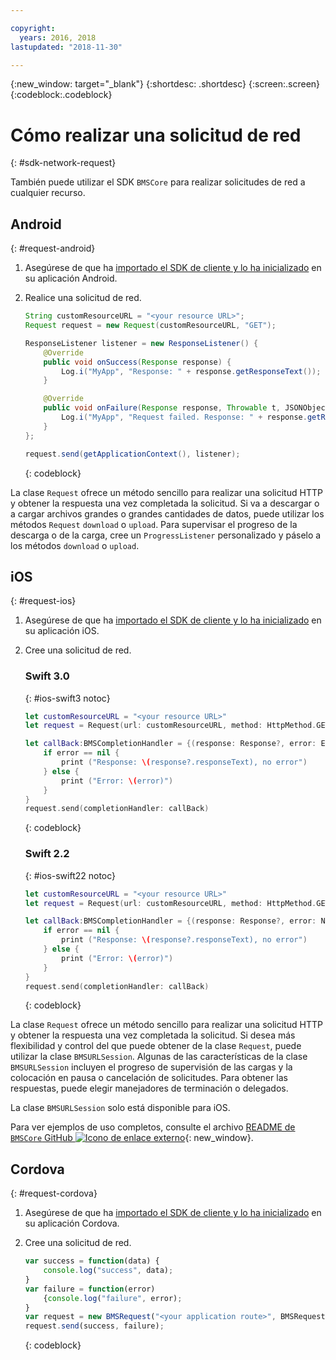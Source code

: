 ```yaml
---

copyright:
  years: 2016, 2018
lastupdated: "2018-11-30"

---
```

{:new_window: target="_blank"}
{:shortdesc: .shortdesc}
{:screen:.screen}
{:codeblock:.codeblock}

# Cómo realizar una solicitud de red
{: #sdk-network-request}

También puede utilizar el SDK `BMSCore` para realizar solicitudes de red a cualquier recurso.

## Android
{: #request-android}

1. Asegúrese de que ha [importado el SDK de cliente y lo ha inicializado](sdk_BMSClient.html#init-BMSClient-android) en su aplicación Android.

2. Realice una solicitud de red.

	```Java
	String customResourceURL = "<your resource URL>";
	Request request = new Request(customResourceURL, "GET");

	ResponseListener listener = new ResponseListener() {
		@Override
		public void onSuccess(Response response) {
			Log.i("MyApp", "Response: " + response.getResponseText());
		}

		@Override
		public void onFailure(Response response, Throwable t, JSONObject extendedInfo) {
			Log.i("MyApp", "Request failed. Response: " + response.getResponseText() + ". Error: " + t.getLocalizedMessage());
		}
	};

	request.send(getApplicationContext(), listener);
	```
	{: codeblock}

La clase `Request` ofrece un método sencillo para realizar una solicitud HTTP y obtener la respuesta una vez completada la solicitud. Si va a descargar o a cargar archivos grandes o grandes cantidades de datos, puede utilizar los métodos `Request` `download` o `upload`. Para supervisar el progreso de la descarga o de la carga, cree un `ProgressListener` personalizado y páselo a los métodos `download` o `upload`.

<!--For complete usage examples, see the `BMSCore` GitHub [README](https://github.com/ibm-bluemix-mobile-services/bms-clientsdk-android-core).-->


## iOS
{: #request-ios}

1. Asegúrese de que ha [importado el SDK de cliente y lo ha inicializado](sdk_BMSClient.html#init-BMSClient-ios) en su aplicación iOS.

2. Cree una solicitud de red.

	### Swift 3.0
	{: #ios-swift3 notoc}

	```Swift
	let customResourceURL = "<your resource URL>"
	let request = Request(url: customResourceURL, method: HttpMethod.GET)

	let callBack:BMSCompletionHandler = {(response: Response?, error: Error?) in
		if error == nil {
			print ("Response: \(response?.responseText), no error")
		} else {
			print ("Error: \(error)")
		}
	}
	request.send(completionHandler: callBack)
	```
	{: codeblock}

	### Swift 2.2
	{: #ios-swift22 notoc}

	```Swift
	let customResourceURL = "<your resource URL>"
	let request = Request(url: customResourceURL, method: HttpMethod.GET)

	let callBack:BMSCompletionHandler = {(response: Response?, error: NSError?) in
		if error == nil {
			print ("Response: \(response?.responseText), no error")
		} else {
			print ("Error: \(error)")
		}
	}
	request.send(completionHandler: callBack)
	```
	{: codeblock}

La clase `Request` ofrece un método sencillo para realizar una solicitud HTTP y obtener la respuesta una vez completada la solicitud. Si desea más flexibilidad y control del que puede obtener de la clase `Request`, puede utilizar la clase `BMSURLSession`. Algunas de las características de la clase `BMSURLSession` incluyen el progreso de supervisión de las cargas y la colocación en pausa o cancelación de solicitudes. Para obtener las respuestas, puede elegir manejadores de terminación o delegados.

La clase `BMSURLSession` solo está disponible para iOS.

Para ver ejemplos de uso completos, consulte el archivo [README de `BMSCore` GitHub ![Icono de enlace externo](../../icons/launch-glyph.svg "Icono de enlace externo")](https://github.com/ibm-bluemix-mobile-services/bms-clientsdk-swift-core){: new_window}.


## Cordova
{: #request-cordova}

1. Asegúrese de que ha [importado el SDK de cliente y lo ha inicializado](sdk_BMSClient.html#init-BMSClient-cordova) en su aplicación Cordova.

2. Cree una solicitud de red.

	```Javascript
	var success = function(data) {
		console.log("success", data);
	}
	var failure = function(error)
		{console.log("failure", error);
	}
	var request = new BMSRequest("<your application route>", BMSRequest.GET);
	request.send(success, failure);
	```
	{: codeblock}
